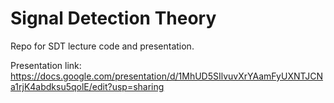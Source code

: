 # Signal Detection Theory

Repo for SDT lecture code and presentation.

Presentation link: https://docs.google.com/presentation/d/1MhUD5SIlvuvXrYAamFyUXNTJCNa1rjK4abdksu5qolE/edit?usp=sharing
